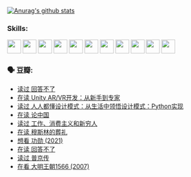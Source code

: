 
[![Anurag's github stats](https://github-readme-stats.vercel.app/api?username=w940853815)](https://github.com/anuraghazra/github-readme-stats)

### Skills:

<code><img height="32" src="https://cdn.jsdelivr.net/npm/simple-icons@v5/icons/python.svg"></code>
<code><img height="32" src="https://cdn.jsdelivr.net/npm/simple-icons@v5/icons/javascript.svg"></code>
<code><img height="32" src="https://cdn.jsdelivr.net/npm/simple-icons@v5/icons/django.svg"></code>
<code><img height="32" src="https://cdn.jsdelivr.net/npm/simple-icons@v5/icons/flask.svg"></code>
<code><img height="32" src="https://cdn.jsdelivr.net/npm/simple-icons@v5/icons/vuetify.svg"></code>
<code><img height="32" src="https://cdn.jsdelivr.net/npm/simple-icons@v5/icons/git.svg"></code>
<code><img height="32" src="https://cdn.jsdelivr.net/npm/simple-icons@v5/icons/docker.svg"></code>
<code><img height="32" src="https://cdn.jsdelivr.net/npm/simple-icons@v5/icons/postgresql.svg"></code>
<code><img height="32" src="https://cdn.jsdelivr.net/npm/simple-icons@v5/icons/elasticsearch.svg"></code>
<code><img height="32" src="https://cdn.jsdelivr.net/npm/simple-icons@v5/icons/macos.svg"></code>
<code><img height="32" src="https://cdn.jsdelivr.net/npm/simple-icons@v5/icons/linux.svg"></code>

### 🗣 豆瓣:

<!-- DOUBAN-ACTIVITIES:START -->
- [读过 回答不了](https://www.douban.com/people/136069238/status/3812155932/?_i=48959569)
- [在读 Unity AR/VR开发：从新手到专家](https://www.douban.com/people/136069238/status/3810864648/?_i=48959569)
- [读过 人人都懂设计模式：从生活中领悟设计模式：Python实现](https://www.douban.com/people/136069238/status/3806334005/?_i=48959569)
- [在读 论中国](https://www.douban.com/people/136069238/status/3805671678/?_i=48959569)
- [读过 工作、消费主义和新穷人](https://www.douban.com/people/136069238/status/3803834644/?_i=48959569)
- [在读 穆斯林的葬礼](https://www.douban.com/people/136069238/status/3802824932/?_i=48959569)
- [想看 功勋‎ (2021)](https://www.douban.com/people/136069238/status/3802127044/?_i=48959569)
- [在读 回答不了](https://www.douban.com/people/136069238/status/3802078489/?_i=48959569)
- [读过 普京传](https://www.douban.com/people/136069238/status/3802076688/?_i=48959569)
- [在看 大明王朝1566‎ (2007)](https://www.douban.com/people/136069238/status/3800275133/?_i=48959569)
<!-- DOUBAN-ACTIVITIES:END -->
<!--
**w940853815/w940853815** is a ✨ _special_ ✨ repository because its `README.md` (this file) appears on your GitHub profile.

Here are some ideas to get you started:

- 🔭 I’m currently working on ...
- 🌱 I’m currently learning ...
- 👯 I’m looking to collaborate on ...
- 🤔 I’m looking for help with ...
- 💬 Ask me about ...
- 📫 How to reach me: ...
- 😄 Pronouns: ...
- ⚡ Fun fact: ...
-->
